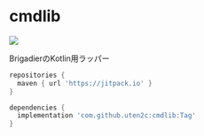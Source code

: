 # cmdlib
[![](https://jitpack.io/v/uten2c/cmdlib.svg)](https://jitpack.io/#uten2c/cmdlib)

BrigadierのKotlin用ラッパー

```gradle
repositories {
  maven { url 'https://jitpack.io' }
}

dependencies {
  implementation 'com.github.uten2c:cmdlib:Tag'
}
```
